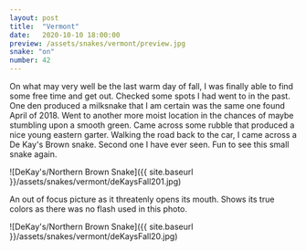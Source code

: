 ```yaml
---
layout: post
title:  "Vermont"
date:   2020-10-10 18:00:00
preview: /assets/snakes/vermont/preview.jpg
snake: "on"
number: 42
---
```


On what may very well be the last warm day of fall, I was finally able to find some free time and get out. Checked some spots I had went to in the past. One den produced a milksnake that I am certain was the same one found April of 2018. Went to another more moist location in the chances of maybe stumbling upon a smooth green. Came across some rubble that produced a nice young eastern garter. Walking the road back to the car, I came across a De Kay's Brown snake. Second one I have ever seen. Fun to see this small snake again. 

![DeKay's/Northern Brown Snake]({{ site.baseurl }}/assets/snakes/vermont/deKaysFall201.jpg)

An out of focus picture as it threatenly opens its mouth. Shows its true colors as there was no flash used in this photo. 

![DeKay's/Northern Brown Snake]({{ site.baseurl }}/assets/snakes/vermont/deKaysFall20.jpg)
